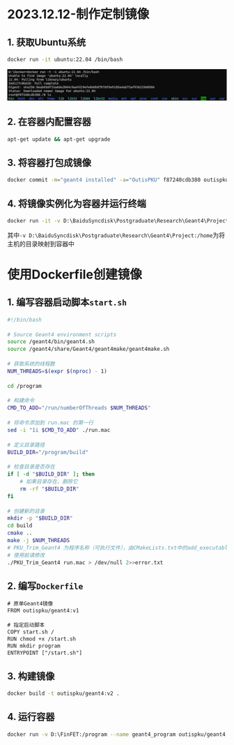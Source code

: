 # 2023.12.12-制作定制镜像

## 1. 获取Ubuntu系统

```bash
docker run -it ubuntu:22.04 /bin/bash
```

![Untitled](./1212.png)

## 2. 在容器内配置容器

```bash
apt-get update && apt-get upgrade
```

## 3. 将容器打包成镜像

```bash
docker commit -m="geant4 installed" -a="OutisPKU" f87240cdb380 outispku/geant4:v1
```

## 4. 将镜像实例化为容器并运行终端

```bash
docker run -it -v D:\BaiduSyncdisk\Postgraduate\Research\Geant4\Project:/home --name geant4_test outispku/geant4:v1 /bin/bash
```

其中`-v D:\BaiduSyncdisk\Postgraduate\Research\Geant4\Project:/home`为将主机的目录映射到容器中

# 使用Dockerfile创建镜像

## 1. 编写容器启动脚本`start.sh`

```bash
#!/bin/bash

# Source Geant4 environment scripts
source /geant4/bin/geant4.sh
source /geant4/share/Geant4/geant4make/geant4make.sh

# 获取系统的线程数
NUM_THREADS=$(expr $(nproc) - 1)

cd /program

# 构建命令
CMD_TO_ADD="/run/numberOfThreads $NUM_THREADS"

# 将命令添加到 run.mac 的第一行
sed -i "1i $CMD_TO_ADD" ./run.mac

# 定义目录路径
BUILD_DIR="/program/build"

# 检查目录是否存在
if [ -d "$BUILD_DIR" ]; then
    # 如果目录存在，删除它
    rm -rf "$BUILD_DIR"
fi

# 创建新的目录
mkdir -p "$BUILD_DIR"
cd build
cmake ..
make -j $NUM_THREADS
# PKU_Trim_Geant4 为程序名称（可执行文件），由CMakeLists.txt中的add_executable(PKU_Trim_Geant4 PKU_Trim_Geant4.cc)决定
# 使用前请修改
./PKU_Trim_Geant4 run.mac > /dev/null 2>>error.txt
```

## 2. 编写`Dockerfile`

```docker
# 原单Geant4镜像
FROM outispku/geant4:v1

# 指定启动脚本
COPY start.sh /
RUN chmod +x /start.sh
RUN mkdir program
ENTRYPOINT ["/start.sh"]
```

## 3. 构建镜像

```bash
docker build -t outispku/geant4:v2 .
```

## 4. 运行容器

```bash
docker run -v D:\FinFET:/program --name geant4_program outispku/geant4:v2
```